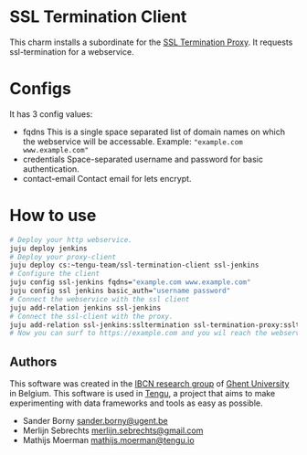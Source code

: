 
# SSL Termination Client

This charm installs a subordinate for the [SSL Termination Proxy](https://github.com/tengu-team/layer-ssl-termination-proxy).
It requests ssl-termination for a webservice.

# Configs

It has 3 config values:
- fqdns
This is a single space separated list of domain names on which the webservice will be accessable.
Example: `"example.com www.example.com"`
- credentials
 Space-separated username and password for basic authentication.
- contact-email
 Contact email for lets encrypt.

# How to use

```bash
# Deploy your http webservice.
juju deploy jenkins
# Deploy your proxy-client
juju deploy cs:~tengu-team/ssl-termination-client ssl-jenkins
# Configure the client
juju config ssl-jenkins fqdns="example.com www.example.com"
juju config ssl jenkins basic_auth="username password"
# Connect the webservice with the ssl client
juju add-relation jenkins ssl-jenkins
# Connect the ssl-client with the proxy.
juju add-relation ssl-jenkins:ssltermination ssl-termination-proxy:ssltermination
# Now you can surf to https://example.com and you wil reach the webservice.
```

## Authors

This software was created in the [IBCN research group](https://www.ibcn.intec.ugent.be/) of [Ghent University](https://www.ugent.be/en) in Belgium. This software is used in [Tengu](https://tengu.io), a project that aims to make experimenting with data frameworks and tools as easy as possible.

 - Sander Borny <sander.borny@ugent.be>
 - Merlijn Sebrechts <merlijn.sebrechts@gmail.com>
 - Mathijs Moerman <mathijs.moerman@tengu.io>
